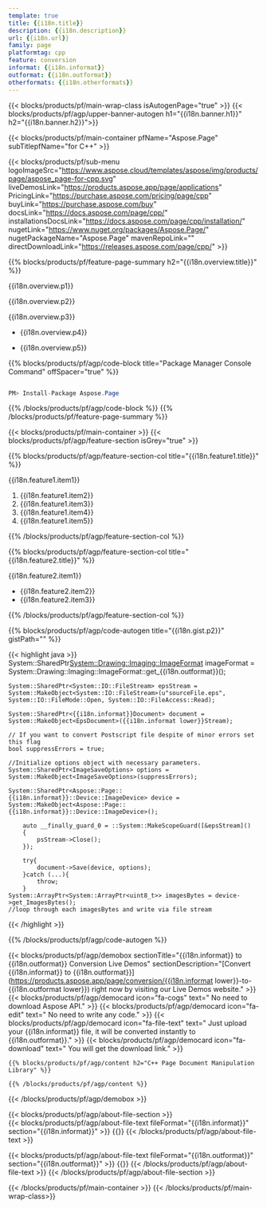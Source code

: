 ```yaml
---
template: true
title: {{i18n.title}}
description: {{i18n.description}}
url: {{i18n.url}}
family: page
platformtag: cpp
feature: conversion
informat: {{i18n.informat}}
outformat: {{i18n.outformat}}
otherformats: {{i18n.otherformats}}
---
```


{{< blocks/products/pf/main-wrap-class isAutogenPage="true" >}}
{{< blocks/products/pf/agp/upper-banner-autogen h1="{{i18n.banner.h1}}" h2="{{i18n.banner.h2}}">}}

{{< blocks/products/pf/main-container pfName="Aspose.Page" subTitlepfName="for C++" >}}

{{< blocks/products/pf/sub-menu logoImageSrc="https://www.aspose.cloud/templates/aspose/img/products/page/aspose_page-for-cpp.svg" liveDemosLink="https://products.aspose.app/page/applications" PricingLink="https://purchase.aspose.com/pricing/page/cpp" buyLink="https://purchase.aspose.com/buy" docsLink="https://docs.aspose.com/page/cpp/" installationsDocsLink="https://docs.aspose.com/page/cpp/installation/" nugetLink="https://www.nuget.org/packages/Aspose.Page/" nugetPackageName="Aspose.Page" mavenRepoLink="" directDownloadLink="https://releases.aspose.com/page/cpp/" >}}

{{% blocks/products/pf/feature-page-summary h2="{{i18n.overview.title}}" %}}

<p>{{i18n.overview.p1}}</p>
<p>{{i18n.overview.p2}}</p>
<p>{{i18n.overview.p3}}</p>

-  <p>{{i18n.overview.p4}}</p>
-  <p>{{i18n.overview.p5}}</p>


{{% blocks/products/pf/agp/code-block title="Package Manager Console Command" offSpacer="true" %}}

```cs

PM> Install-Package Aspose.Page

```

{{% /blocks/products/pf/agp/code-block %}}
{{% /blocks/products/pf/feature-page-summary %}}


{{< blocks/products/pf/main-container >}}
{{< blocks/products/pf/agp/feature-section isGrey="true" >}}

{{% blocks/products/pf/agp/feature-section-col title="{{i18n.feature1.title}}" %}}

<p>{{i18n.feature1.item1}}</p>

1. {{i18n.feature1.item2}}
2. {{i18n.feature1.item3}}
3. {{i18n.feature1.item4}}
4. {{i18n.feature1.item5}}

{{% /blocks/products/pf/agp/feature-section-col %}}


{{% blocks/products/pf/agp/feature-section-col title="{{i18n.feature2.title}}" %}}

<p>{{i18n.feature2.item1}}</p>

-  {{i18n.feature2.item2}}
-  {{i18n.feature2.item3}}

{{% /blocks/products/pf/agp/feature-section-col %}}


{{% blocks/products/pf/agp/code-autogen title="{{i18n.gist.p2}}" gistPath="" %}}


{{< highlight java >}}
    System::SharedPtr<System::Drawing::Imaging::ImageFormat> imageFormat = System::Drawing::Imaging::ImageFormat::get_{{i18n.outformat}}();

    System::SharedPtr<System::IO::FileStream> epsStream = System::MakeObject<System::IO::FileStream>(u"sourceFile.eps", System::IO::FileMode::Open, System::IO::FileAccess::Read);

    System::SharedPtr<{{i18n.informat}}Document> document = System::MakeObject<EpsDocument>({{i18n.informat lower}}Stream);

    // If you want to convert Postscript file despite of minor errors set this flag
    bool suppressErrors = true;

    //Initialize options object with necessary parameters.
    System::SharedPtr<ImageSaveOptions> options = System::MakeObject<ImageSaveOptions>(suppressErrors);

    System::SharedPtr<Aspose::Page::{{i18n.informat}}::Device::ImageDevice> device = System::MakeObject<Aspose::Page::{{i18n.informat}}::Device::ImageDevice>();

	    auto __finally_guard_0 = ::System::MakeScopeGuard([&epsStream]()
	    {
		    psStream->Close();
	    });

	    try{
		    document->Save(device, options);
	    }catch (...){
		    throw;
	    }
    System::ArrayPtr<System::ArrayPtr<uint8_t>> imagesBytes = device->get_ImagesBytes();
    //loop through each imagesBytes and write via file stream
{{< /highlight >}} 


{{% /blocks/products/pf/agp/code-autogen %}}

{{< blocks/products/pf/agp/demobox sectionTitle="{{i18n.informat}} to {{i18n.outformat}} Conversion Live Demos" sectionDescription="[Convert {{i18n.informat}} to {{i18n.outformat}}](https://products.aspose.app/page/conversion/{{i18n.informat lower}}-to-{{i18n.outformat lower}}) right now by visiting our Live Demos website." >}}
        {{< blocks/products/pf/agp/democard icon="fa-cogs" text=" No need to download Aspose API." >}}
        {{< blocks/products/pf/agp/democard icon="fa-edit" text=" No need to write any code." >}}
        {{< blocks/products/pf/agp/democard icon="fa-file-text" text=" Just upload your {{i18n.informat}} file, it will be converted instantly to {{i18n.outformat}}." >}}
        {{< blocks/products/pf/agp/democard icon="fa-download" text=" You will get the download link." >}}

    {{% blocks/products/pf/agp/content h2="C++ Page Document Manipulation Library" %}}

    {{% /blocks/products/pf/agp/content %}}

{{< /blocks/products/pf/agp/demobox >}}



{{< blocks/products/pf/agp/about-file-section >}}     
{{< blocks/products/pf/agp/about-file-text fileFormat="{{i18n.informat}}" section="{{i18n.informat}}" >}}
{{<import path="/{{lang}}/partials/_formats.md" section="{{i18n.informat}}">}}
{{< /blocks/products/pf/agp/about-file-text >}}

{{< blocks/products/pf/agp/about-file-text fileFormat="{{i18n.outformat}}" section="{{i18n.outformat}}" >}}
{{<import path="/{{lang}}/partials/_formats.md" section="{{i18n.outformat}}">}}
{{< /blocks/products/pf/agp/about-file-text >}} 
{{< /blocks/products/pf/agp/about-file-section >}}	


{{< /blocks/products/pf/main-container >}}
{{< /blocks/products/pf/main-wrap-class>}} 